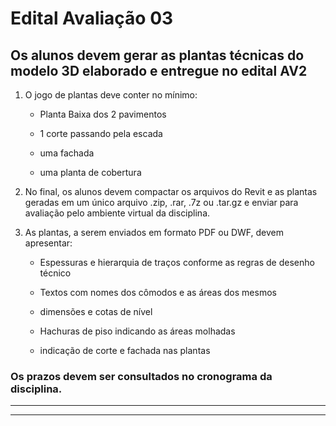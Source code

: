 # Edital Avaliação 03

## Os alunos devem gerar as plantas técnicas do modelo 3D elaborado e entregue no edital AV2 

1. O jogo de plantas deve conter no mínimo:

    - Planta Baixa dos 2 pavimentos

    - 1 corte passando pela escada

    - uma fachada

    - uma planta de cobertura

2. No final, os alunos devem compactar os arquivos do Revit e as plantas geradas em um único arquivo .zip, .rar, .7z ou .tar.gz e enviar para avaliação pelo ambiente virtual da disciplina.


2. As plantas, a serem enviados em formato PDF ou DWF, devem apresentar:

    - Espessuras e hierarquia de traços conforme as regras de desenho técnico

    - Textos com nomes dos cômodos e as áreas dos mesmos

    - dimensões e cotas de nível

    - Hachuras de piso indicando as áreas molhadas

    - indicação de corte e fachada nas plantas


### Os prazos devem ser consultados no cronograma da disciplina.

----------------------------

----------------------------